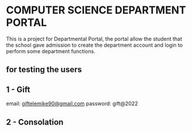 # COMPUTER SCIENCE DEPARTMENT PORTAL

This is a project for Departmental Portal, the portal allow the student that the school
gave admission to create the department account and login to perform some department functions.

## for testing the users

## 1 - Gift

email: giftelemike90@gmail.com
password: gift@2022

## 2 - Consolation
